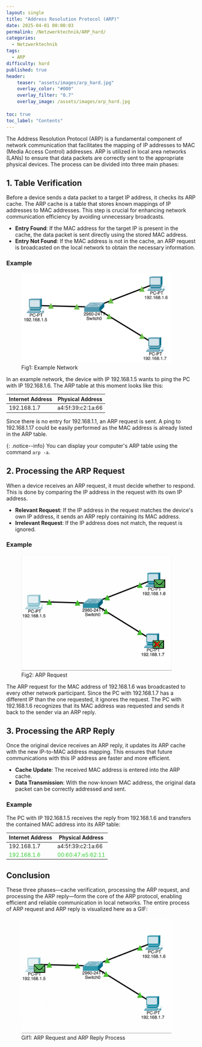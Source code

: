 ```yaml
---
layout: single
title: "Address Resolution Protocol (ARP)"
date: 2025-04-01 00:00:03
permalink: /Netzwerktechnik/ARP_hard/
categories:
  - Netzwerktechnik
tags:
  - ARP
difficulty: hard
published: true
header:
    teaser: "assets/images/arp_hard.jpg"
    overlay_color: "#000"
    overlay_filter: "0.7"
    overlay_image: /assets/images/arp_hard.jpg

toc: true
toc_label: "Contents"
---
```

The Address Resolution Protocol (ARP) is a fundamental component of network communication that facilitates the mapping of IP addresses to MAC (Media Access Control) addresses. ARP is utilized in local area networks (LANs) to ensure that data packets are correctly sent to the appropriate physical devices. The process can be divided into three main phases:

## 1. Table Verification
Before a device sends a data packet to a target IP address, it checks its ARP cache. The ARP cache is a table that stores known mappings of IP addresses to MAC addresses. This step is crucial for enhancing network communication efficiency by avoiding unnecessary broadcasts.

- **Entry Found**: If the MAC address for the target IP is present in the cache, the data packet is sent directly using the stored MAC address.
- **Entry Not Found**: If the MAC address is not in the cache, an ARP request is broadcasted on the local network to obtain the necessary information.

### Example
<style>
  .center {
  display: block;
  margin-left: auto;
  margin-right: auto;
  width: 50%;
}
</style>

<figure>
    <img src="/assets/images/arp_beispiel.png" width="400"/>
    <figcaption>Fig1: Example Network</figcaption>
</figure>

In an example network, the device with IP 192.168.1.5 wants to ping the PC with IP 192.168.1.6.
The ARP table at this moment looks like this:

  |Internet Address | Physical Address |
  |-----------------|-------------------|
  |192.168.1.7      |a4:5f:39:c2:1a:66  |

Since there is no entry for 192.168.1.1, an ARP request is sent.
A ping to 192.168.1.17 could be easily performed as the MAC address is already listed in the ARP table.

{: .notice--info}
You can display your computer's ARP table using the command `arp -a`.

## 2. Processing the ARP Request
When a device receives an ARP request, it must decide whether to respond. This is done by comparing the IP address in the request with its own IP address.

- **Relevant Request**: If the IP address in the request matches the device's own IP address, it sends an ARP reply containing its MAC address.
- **Irrelevant Request**: If the IP address does not match, the request is ignored.

### Example

<figure>
    <img src="/assets/images/arp_anfrage.png" width="400"/>
    <figcaption>Fig2: ARP Request</figcaption>
</figure>

The ARP request for the MAC address of 192.168.1.6 was broadcasted to every other network participant.
Since the PC with 192.168.1.7 has a different IP than the one requested, it ignores the request.
The PC with 192.168.1.6 recognizes that its MAC address was requested and sends it back to the sender via an ARP reply.

## 3. Processing the ARP Reply
Once the original device receives an ARP reply, it updates its ARP cache with the new IP-to-MAC address mapping. This ensures that future communications with this IP address are faster and more efficient.

- **Cache Update**: The received MAC address is entered into the ARP cache.
- **Data Transmission**: With the now-known MAC address, the original data packet can be correctly addressed and sent.

### Example

The PC with IP 192.168.1.5 receives the reply from 192.168.1.6 and transfers the contained MAC address into its ARP table:

  |Internet Address | Physical Address |
  |-----------------|-------------------|
  |192.168.1.7      |a4:5f:39:c2:1a:66  |
  |<span style="color:limegreen">  192.168.1.6 </span> | <span style="color:limegreen"> 00:60:47:e5:62:11</span> |

## Conclusion

These three phases—cache verification, processing the ARP request, and processing the ARP reply—form the core of the ARP protocol, enabling efficient and reliable communication in local networks.
The entire process of ARP request and ARP reply is visualized here as a GIF:

<figure>
    <img src="/assets/images/ARP_1.gif" width="400"/>
    <figcaption>Gif1: ARP Request and ARP Reply Process</figcaption>
</figure>